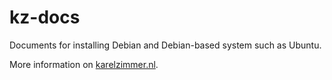 <!---
# SPDX-FileCopyrightText: Karel Zimmer <info@karelzimmer.nl>
# SPDX-License-Identifier: CC0-1.0
--->

# kz-docs

Documents for installing Debian and Debian-based system such as Ubuntu.

More information on [karelzimmer.nl](https://karelzimmer.nl).
